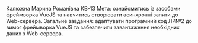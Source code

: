 Калюжна Марина Романівна 
КВ-13
Мета:  ознайомитись із засобами фреймворка VueJS та навчитись створювати асинхронні запити до Web-сервера.
Загальне завдання:  адаптувати програмний код ЛР№2 до вимог фреймворка VueJS та забезпечити завантаження необхідних даних з Web-сервера.

